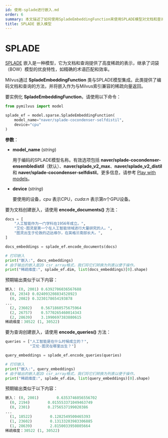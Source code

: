 ```yaml
---
id: 使用-splade进行嵌入.md
order: 6
summary: 本文描述了如何使用SpladeEmbeddingFunction来使用SPLADE模型对文档和查询进行编码。
title: SPLADE 嵌入模型
---
```


# SPLADE

[SPLADE](https://arxiv.org/abs/2109.10086) 嵌入是一种模型，它为文档和查询提供了高度稀疏的表示，继承了词袋（BOW）模型的优良特性，如精确的术语匹配和效率。

Milvus通过 __SpladeEmbeddingFunction__ 类与SPLADE模型集成。此类提供了编码文档和查询的方法，并将嵌入作为与Milvus索引兼容的稀疏向量返回。

要实例化 __SpladeEmbeddingFunction__，请使用以下命令：

```python
from pymilvus import model

splade_ef = model.sparse.SpladeEmbeddingFunction(
    model_name="naver/splade-cocondenser-selfdistil", 
    device="cpu"
)
```

__参数__：

- __model_name__ (_string_)

    用于编码的SPLADE模型名称。有效选项包括 __naver/splade-cocondenser-ensembledistil__（默认）、__naver/splade_v2_max__、__naver/splade_v2_distil__ 和 __naver/splade-cocondenser-selfdistil__。更多信息，请参考 [Play with models](https://github.com/naver/splade?tab=readme-ov-file#playing-with-the-model)。

- __device__ (_string_)

    要使用的设备，_cpu_ 表示CPU，_cuda:n_ 表示第n个GPU设备。

要为文档创建嵌入，请使用 __encode_documents()__ 方法：

```python
docs = [
    "人工智能作为一门学科在1956年成立。",
    "艾伦·图灵是第一个在人工智能领域进行大量研究的人。",
    "图灵出生于伦敦的迈达维尔，在英格兰南部长大。",
]

docs_embeddings = splade_ef.encode_documents(docs)

# 打印嵌入
print("嵌入:", docs_embeddings)
# 由于输出的嵌入是2D csr_array格式，我们将它们转换为列表以便于操作。
print("稀疏维度:", splade_ef.dim, list(docs_embeddings)[0].shape)
```

预期输出类似于以下内容：

```python
嵌入： (0, 2001) 0.6392706036567688
  (0, 2034) 0.024093208834528923
  (0, 2082) 0.3230178654193878
...
  (2, 23602)    0.5671860575675964
  (2, 26757)    0.5770265460014343
  (2, 28639)    3.1990697383880615
稀疏维度：30522 (1, 30522)
```

要为查询创建嵌入，请使用 __encode_queries()__ 方法：

```python
queries = ["人工智能是在什么时候成立的？", 
           "艾伦·图灵在哪里出生？"]

query_embeddings = splade_ef.encode_queries(queries)

# 打印嵌入
print("嵌入:", query_embeddings)
# 由于输出的嵌入是2D csr_array格式，我们将它们转换为列表以便于操作。
print("稀疏维度:", splade_ef.dim, list(query_embeddings)[0].shape)
```

预期输出类似于以下内容：

```python
嵌入： (0, 2001)        0.6353746056556702
  (0, 2194)        0.015553371049463749
  (0, 2301)        0.2756537199020386
...
  (1, 18522)        0.1282549500465393
  (1, 23602)        0.13133203983306885
  (1, 28639)        2.8150033950805664
稀疏维度：30522 (1, 30522)
```